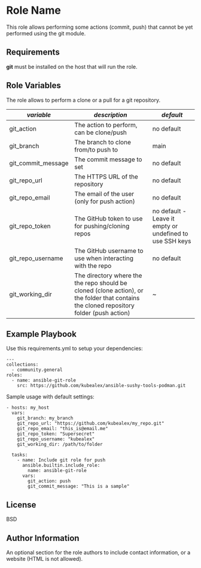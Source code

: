 Role Name
=========

This role allows performing some actions (commit, push) that cannot be yet performed using the git module.

Requirements
------------

**git** must be installed on the host that will run the role.

Role Variables
--------------

The role allows to perform a clone or a pull for a git repository.

| *variable* | *description* | *default* |
|--------------|------------------------------------------------|-----------|
| git_action            | The action to perform, can be clone/push | no default |
| git_branch            | The branch to clone from/to push to | main |
| git_commit_message    | The commit message to set | no default |
| git_repo_url          | The HTTPS URL of the repository | no default |
| git_repo_email        | The email of the user (only for push action) | no default |
| git_repo_token        | The GitHub token to use for pushing/cloning repos | no default - Leave it empty or undefined to use SSH keys |
| git_repo_username     | The GitHub username to use when interacting with the repo| no default |
| git_working_dir       | The directory where the the repo should be cloned (clone action), or the folder that contains the cloned repository folder (push action) | ~ |


Example Playbook
----------------

Use this requirements.yml to setup your dependencies:

    ---
    collections:
      - community.general
    roles:
      - name: ansible-git-role
        src: https://github.com/kubealex/ansible-sushy-tools-podman.git

Sample usage with default settings:

    - hosts: my_host
      vars:
        git_branch: my_branch
        git_repo_url: "https://github.com/kubealex/my_repo.git"
        git_repo_email: "this_is@email.me"
        git_repo_token: "Supersecret"
        git_repo_username: "kubealex"
        git_working_dir: /path/to/folder

      tasks:
        - name: Include git role for push
          ansible.builtin.include_role:
            name: ansible-git-role
          vars:
            git_action: push
            git_commit_message: "This is a sample"


License
-------

BSD

Author Information
------------------

An optional section for the role authors to include contact information, or a website (HTML is not allowed).
